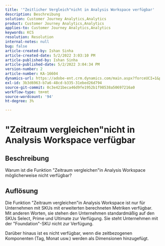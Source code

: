 ```yaml
---
title: '"Zeitlicher Vergleich"nicht in Analysis Workspace verfügbar'
description: Beschreibung
solution: Customer Journey Analytics,Analytics
product: Customer Journey Analytics,Analytics
applies-to: Customer Journey Analytics,Analytics
keywords: KCS
resolution: Resolution
internal-notes: null
bug: false
article-created-by: Ishan Sinha
article-created-date: 5/2/2022 3:03:10 PM
article-published-by: Ishan Sinha
article-published-date: 5/2/2022 3:04:34 PM
version-number: 2
article-number: KA-16604
dynamics-url: https://adobe-ent.crm.dynamics.com/main.aspx?forceUCI=1&pagetype=entityrecord&etn=knowledgearticle&id=f36f6bf9-28ca-ec11-a7b5-6045bd00dca1
exl-id: 3b3d6963-b7a6-48cd-b335-31ebed26d794
source-git-commit: 0c3e421beca46d9fe1952b1f98538a50697216a0
workflow-type: tm+mt
source-wordcount: '94'
ht-degree: 3%

---
```


# &quot;Zeitraum vergleichen&quot;nicht in Analysis Workspace verfügbar

## Beschreibung


Warum ist die Funktion &quot;Zeitraum vergleichen&quot;in Analysis Workspace möglicherweise nicht verfügbar?


## Auflösung


Die Funktion &quot;Zeitraum vergleichen&quot;in Analysis Workspace ist nur für Unternehmen mit SKUs mit erweiterten berechneten Metriken verfügbar. Mit anderen Worten, sie stehen den Unternehmen standardmäßig auf den SKUs Select, Prime und Ultimate zur Verfügung. Sie steht Unternehmen mit der &quot;Foundation&quot;-SKU nicht zur Verfügung.

Darüber hinaus ist es nicht verfügbar, wenn die zeitbezogenen Komponenten (Tag, Monat usw.) werden als Dimensionen hinzugefügt.
